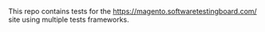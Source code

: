 This repo contains tests for the https://magento.softwaretestingboard.com/ site using multiple tests frameworks.
